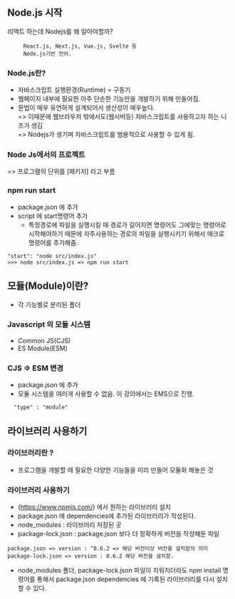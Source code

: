 ## Node.js 시작
리액트 하는데 Nodejs를 왜 알아야할까? 
 
``` 
     React.js, Next.js, Vue.js, Svelte 등 
     Node.js기반 언어.
```

### Node.js란? 
 - 자바스크립트 실행환경(Runtime) = 구동기
 - 웹페이지 내부에 필요한 아주 단순한 기능만을 개발하기 위해 만들어짐.
 - 문법이 매우 유연하게 설계되어서 생산성이 매우높다.    
          => 이때문에 웹브라우저 밖에서도(웹서버등) 
        자바스크립트를 사용하고자 하는 니즈가 생김  
          => Nodejs가 생기며 자바스크립트를 범용적으로 
        사용할 수 있게 됨.



### Node Js에서의 프로젝트 
=> 프로그램의 단위를 [패키지] 라고 부름


### npm run start
- package.json 에 추가
- script 에 start명령어 추가
    - 특정경로에 파일을 실행시킬 때 경로가 길어지면 명령어도 그에맞는 명령어로 시작해야하기 때문에 자주사용하는 경로의 파일을 실행시키기 위해서 
 매크로 명령어를 추가해줌.
```
"start": "node src/index.js"  
>>> node src/index.js => npm run start
```



## 모듈(Module)이란?
- 각 기능별로 분리된 폴더

### Javascript 의 모듈 시스템
- Common JS(CJS)
- ES Module(ESM)


### CJS => ESM 변경
- package.json 에 추가
- 모듈 시스템을 여러개 사용할 수 없음. 이 강의에서는 EMS으로 진행.
```
  "type" : "module"
```

## 라이브러리 사용하기 
### 라이브러리란 ? 
- 프로그램을 개발할 때 필요한 다양한 기능들을 미리 만들어 모듈화 해놓은 것 

### 라이브러리 사용하기 
- (https://www.npmjs.com/) 에서 원하는 라이브러리 설치 
- package.json 에 dependencies에 추가된 라이브러리가 작성된다.
- node_modules : 라이브러리 저장된 곳
- package-lock.json : package.json 보다 더 정확하게 버전을 작성해둔 파일
```
package.json => version : ^0.6.2 => 해당 버전이상 버전을 설치함의 의미
package-lock.json => version : 0.6.2 해당 버전을 설치함.
```

- node_modules 폴더, package-lock.json 파일이 
지워지더라도
npm install 명령어를 통해서 
package.json dependencies 에 기록된 라이브러리를 다시 설치할 수 있다.